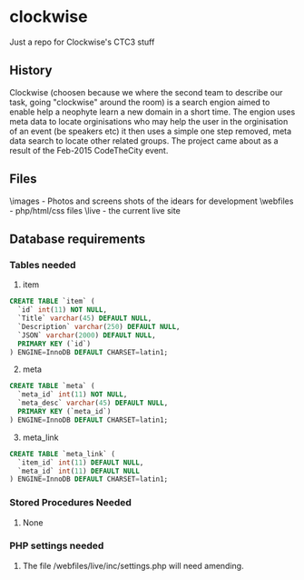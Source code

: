 # clockwise
Just a repo for Clockwise's CTC3 stuff

## History
Clockwise (choosen because we where the second team to describe our task, going "clockwise" around the room) is a search engion aimed to enable help a neophyte learn a new domain in a short time.
The engion uses meta data to locate orginisations who may help the user in the orginisation of an event (be speakers etc) it then uses a simple one step removed, meta data search to locate other related groups.
The project came about as a result of the Feb-2015 CodeTheCity event.

## Files
\images	- Photos and screens shots of the idears for development
\webfiles - php/html/css files
  \live   - the current live site

## Database requirements

### Tables needed

1. item
```SQL
CREATE TABLE `item` (
  `id` int(11) NOT NULL,
  `Title` varchar(45) DEFAULT NULL,
  `Description` varchar(250) DEFAULT NULL,
  `JSON` varchar(2000) DEFAULT NULL,
  PRIMARY KEY (`id`)
) ENGINE=InnoDB DEFAULT CHARSET=latin1;
```
2. meta
```SQL
CREATE TABLE `meta` (
  `meta_id` int(11) NOT NULL,
  `meta_desc` varchar(45) DEFAULT NULL,
  PRIMARY KEY (`meta_id`)
) ENGINE=InnoDB DEFAULT CHARSET=latin1;
```
3. meta_link
```SQL
CREATE TABLE `meta_link` (
  `item_id` int(11) DEFAULT NULL,
  `meta_id` int(11) DEFAULT NULL
) ENGINE=InnoDB DEFAULT CHARSET=latin1;
```

### Stored Procedures Needed

1. None

### PHP settings needed

1. The file /webfiles/live/inc/settings.php will need amending.
